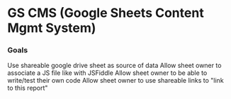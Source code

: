 # GS CMS (Google Sheets Content Mgmt System)

### Goals
Use shareable google drive sheet as source of data
Allow sheet owner to associate a JS file like with JSFiddle
Allow sheet owner to be able to write/test their own code
Allow sheet owner to use shareable links to "link to this report"


